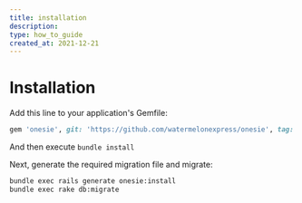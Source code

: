 ```yaml
---
title: installation
description:
type: how_to_guide
created_at: 2021-12-21
---
```


# Installation

Add this line to your application's Gemfile:

```ruby
gem 'onesie', git: 'https://github.com/watermelonexpress/onesie', tag: '0.1.0'
```

And then execute `bundle install`

Next, generate the required migration file and migrate:

```bash
bundle exec rails generate onesie:install
bundle exec rake db:migrate
````
